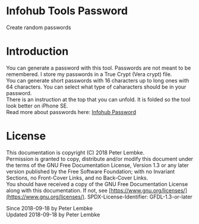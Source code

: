 # Infohub Tools Password
Create random passwords  

# Introduction
You can generate a password with this tool. Passwords are not meant to be remembered. I store my passwords in a True Crypt (Vera crypt) file.  
You can generate short passwords with 16 characters up to long ones with 64 characters. You can select what type of caharacters should be in your password.  
There is an instruction at the top that you can unfold. It is folded so the tool look better on iPhone SE.  
Read more about passwords here: [Infohub Password](plugin,infohub_password)  

# License
This documentation is copyright (C) 2018 Peter Lembke.  
Permission is granted to copy, distribute and/or modify this document under the terms of the GNU Free Documentation License, Version 1.3 or any later version published by the Free Software Foundation; with no Invariant Sections, no Front-Cover Links, and no Back-Cover Links.  
You should have received a copy of the GNU Free Documentation License along with this documentation. If not, see [https://www.gnu.org/licenses/](https://www.gnu.org/licenses/).  SPDX-License-Identifier: GFDL-1.3-or-later  

Since 2018-09-18 by Peter Lembke  
Updated 2018-09-18 by Peter Lembke  
